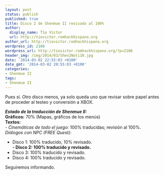 ```yaml
---
layout: post
status: publish
published: true
title: Disco 2 de Shenmue II revisado al 100%
author:
  display_name: Tío Víctor
  url: http://tiovictor.romhackhispano.org
author_url: http://tiovictor.romhackhispano.org
wordpress_id: 2108
wordpress_url: http://tiovictor.romhackhispano.org/?p=2108
header_img: /img/2014/03/Shen2Noti10.jpg
date: '2014-03-02 22:55:03 +0100'
date_gmt: '2014-03-02 20:55:03 +0100'
categories:
- Shenmue II
tags:
- Shenmue II
---
```

Pues sí. Otro disco menos, ya solo queda uno que revisar sobre papel antes de 
proceder al testeo y conversión a XBOX.

**_Estado de la traducción de Shenmue II:_**  
**Gráficos:** 70% (Mapas, gráficos de los menús)  
**Textos:**  
_- Cinemáticas de todo el juego:_ 100% traducidas; revisión al 100%.  
_Diálogos con NPC (FREE Quest):_  
- Disco 1: 100% traducido, 10% revisado.  
**- Disco 2: 100% traducido y revisado.**  
- Disco 3: 100% traducido y revisado.  
- Disco 4: 100% traducido y revisado.

Seguiremos informando.
